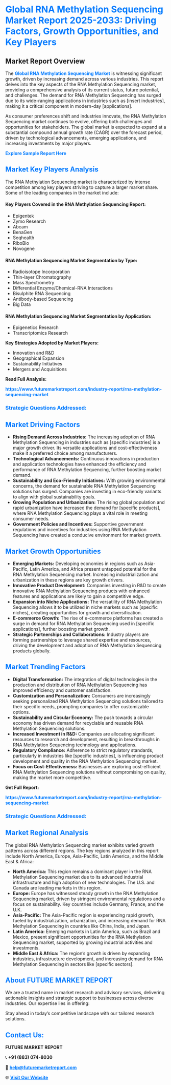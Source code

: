<h1 style="color: #007BFF;">Global RNA Methylation Sequencing Market Report 2025-2033: Driving Factors, Growth Opportunities, and Key Players</h1>

<section id="overview">
<h2>Market Report Overview</h2>
<p>The <a href="https://www.futuremarketreport.com/industry-report/rna-methylation-sequencing-market" style="color: #007BFF; text-decoration: none;"><strong>Global RNA Methylation Sequencing Market</strong></a> is witnessing significant growth, driven by increasing demand across various industries. This report delves into the key aspects of the RNA Methylation Sequencing market, providing a comprehensive analysis of its current status, future potential, and challenges. The demand for RNA Methylation Sequencing has surged due to its wide-ranging applications in industries such as [insert industries], making it a critical component in modern-day [applications].</p>
<p>As consumer preferences shift and industries innovate, the RNA Methylation Sequencing market continues to evolve, offering both challenges and opportunities for stakeholders. The global market is expected to expand at a substantial compound annual growth rate (CAGR) over the forecast period, driven by technological advancements, emerging applications, and increasing investments by major players.</p>
</section>

<section id="overview">
<p><a href="https://www.futuremarketreport.com/request-sample/reportId=27740" style="color: #007BFF; text-decoration: none;"><strong>Explore Sample Report Here</strong></a></p>
</section>

<section id="key-players">
<h2 style="color: #007BFF;">Market Key Players Analysis</h2>
<p>The RNA Methylation Sequencing market is characterized by intense competition among key players striving to capture a larger market share. Some of the leading companies in the market include:</p>
<h4>Key Players Covered in the RNA Methylation Sequencing Report:</h4>
<ul><li>Epigentek</li><li>Zymo Research</li><li>Abcam</li><li>BenaGen</li><li>Seqhealth</li><li>RiboBio</li><li>Novogene</li></ul>
<h4>RNA Methylation Sequencing Market Segmentation by Type:</h4>
<ul><li>Radioisotope Incorporation</li><li>Thin-layer Chromatography</li><li>Mass Spectrometry</li><li>Differential Enzyme/Chemical-RNA Interactions</li><li>Bisulphite RNA Sequencing</li><li>Antibody-based Sequencing</li><li>Big Data</li></ul>

<h4>RNA Methylation Sequencing Market Segmentation by Application:</h4>
<ul><li>Epigenetics Research</li><li>Transcriptomics Research</li></ul>
<p><strong>Key Strategies Adopted by Market Players:</strong></p>
<ul>
<li>Innovation and R&D</li>
<li>Geographical Expansion</li>
<li>Sustainability Initiatives</li>
<li>Mergers and Acquisitions</li>
</ul>
</section>

<section>
<p><strong>Read Full Analysis: </strong></p><a href="https://www.futuremarketreport.com/industry-report/rna-methylation-sequencing-market" style="color: #007BFF; text-decoration: none;"><strong>https://www.futuremarketreport.com/industry-report/rna-methylation-sequencing-market</strong></a>
<h3 style="color: #007BFF;">Strategic Questions Addressed:</h3>
</section>

<section id="driving-factors">
<h2 style="color: #007BFF;">Market Driving Factors</h2>
<ul>
<li><strong>Rising Demand Across Industries:</strong> The increasing adoption of RNA Methylation Sequencing in industries such as [specific industries] is a major growth driver. Its versatile applications and cost-effectiveness make it a preferred choice among manufacturers.</li>
<li><strong>Technological Advancements:</strong> Continuous innovations in production and application technologies have enhanced the efficiency and performance of RNA Methylation Sequencing, further boosting market demand.</li>
<li><strong>Sustainability and Eco-Friendly Initiatives:</strong> With growing environmental concerns, the demand for sustainable RNA Methylation Sequencing solutions has surged. Companies are investing in eco-friendly variants to align with global sustainability goals.</li>
<li><strong>Growing Population and Urbanization:</strong> The rising global population and rapid urbanization have increased the demand for [specific products], where RNA Methylation Sequencing plays a vital role in meeting consumer needs.</li>
<li><strong>Government Policies and Incentives:</strong> Supportive government regulations and incentives for industries using RNA Methylation Sequencing have created a conducive environment for market growth.</li>
</ul>
</section>

<section id="growth-opportunities">
<h2 style="color: #007BFF;">Market Growth Opportunities</h2>
<ul>
<li><strong>Emerging Markets:</strong> Developing economies in regions such as Asia-Pacific, Latin America, and Africa present untapped potential for the RNA Methylation Sequencing market. Increasing industrialization and urbanization in these regions are key growth drivers.</li>
<li><strong>Innovative Product Development:</strong> Companies investing in R&D to create innovative RNA Methylation Sequencing products with enhanced features and applications are likely to gain a competitive edge.</li>
<li><strong>Expansion into Niche Applications:</strong> The versatility of RNA Methylation Sequencing allows it to be utilized in niche markets such as [specific niches], creating opportunities for growth and diversification.</li>
<li><strong>E-commerce Growth:</strong> The rise of e-commerce platforms has created a surge in demand for RNA Methylation Sequencing used in [specific applications], further boosting market growth.</li>
<li><strong>Strategic Partnerships and Collaborations:</strong> Industry players are forming partnerships to leverage shared expertise and resources, driving the development and adoption of RNA Methylation Sequencing products globally.</li>
</ul>
</section>

<section id="trending-factors">
<h2 style="color: #007BFF;">Market Trending Factors</h2>
<ul>
<li><strong>Digital Transformation:</strong> The integration of digital technologies in the production and distribution of RNA Methylation Sequencing has improved efficiency and customer satisfaction.</li>
<li><strong>Customization and Personalization:</strong> Consumers are increasingly seeking personalized RNA Methylation Sequencing solutions tailored to their specific needs, prompting companies to offer customizable options.</li>
<li><strong>Sustainability and Circular Economy:</strong> The push towards a circular economy has driven demand for recyclable and reusable RNA Methylation Sequencing solutions.</li>
<li><strong>Increased Investment in R&D:</strong> Companies are allocating significant resources to research and development, resulting in breakthroughs in RNA Methylation Sequencing technology and applications.</li>
<li><strong>Regulatory Compliance:</strong> Adherence to strict regulatory standards, particularly in industries like [specific industries], is influencing product development and quality in the RNA Methylation Sequencing market.</li>
<li><strong>Focus on Cost-Effectiveness:</strong> Businesses are exploring cost-efficient RNA Methylation Sequencing solutions without compromising on quality, making the market more competitive.</li>
</ul>
</section>

<section>
<p><strong>Get Full Report: </strong></p><a href="https://www.futuremarketreport.com/industry-report/rna-methylation-sequencing-market" style="color: #007BFF; text-decoration: none;"><strong>https://www.futuremarketreport.com/industry-report/rna-methylation-sequencing-market</strong></a>
<h3 style="color: #007BFF;">Strategic Questions Addressed:</h3>
</section>


<section id="regional-analysis">
<h2 style="color: #007BFF;">Market Regional Analysis</h2>
<p>The global RNA Methylation Sequencing market exhibits varied growth patterns across different regions. The key regions analyzed in this report include North America, Europe, Asia-Pacific, Latin America, and the Middle East & Africa:</p>
<ul>
<li><strong>North America:</strong> This region remains a dominant player in the RNA Methylation Sequencing market due to its advanced industrial infrastructure and high adoption of new technologies. The U.S. and Canada are leading markets in this region.</li>
<li><strong>Europe:</strong> Europe has witnessed steady growth in the RNA Methylation Sequencing market, driven by stringent environmental regulations and a focus on sustainability. Key countries include Germany, France, and the U.K.</li>
<li><strong>Asia-Pacific:</strong> The Asia-Pacific region is experiencing rapid growth, fueled by industrialization, urbanization, and increasing demand for RNA Methylation Sequencing in countries like China, India, and Japan.</li>
<li><strong>Latin America:</strong> Emerging markets in Latin America, such as Brazil and Mexico, present significant opportunities for the RNA Methylation Sequencing market, supported by growing industrial activities and investments.</li>
<li><strong>Middle East & Africa:</strong> The region’s growth is driven by expanding industries, infrastructure development, and increasing demand for RNA Methylation Sequencing in sectors like [specific sectors].</li>
</ul>
</section>

<footer>
<h2 style="color: #007BFF;">About FUTURE MARKET REPORT</h2>
<p>We are a trusted name in market research and advisory services, delivering actionable insights and strategic support to businesses across diverse industries. Our expertise lies in offering:</p>

<p>Stay ahead in today’s competitive landscape with our tailored research solutions.</p>

<h2 style="color: #007BFF;">Contact Us:</h2>
<p><strong>FUTURE MARKET REPORT</strong></p>
<p>📞 <strong>+91 (883) 074-8030</strong></p>
<p>📧 <strong><a href="mailto:help@futuremarketreport.com" style="color: #007BFF;">help@futuremarketreport.com</a></strong></p>
<p>🌐 <strong><a href="https://www.futuremarketreport.com/" style="color: #007BFF;">Visit Our Website</a></strong></p>
</footer>